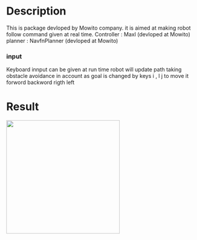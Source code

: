 # Description
This is package devloped by Mowito company. it is aimed at making robot follow command given at real time. 
Controller : Maxl (devloped at Mowito)
planner : NavfnPlanner (devloped at Mowito)
### input
Keyboard innput can be given at run time 
robot will update path taking obstacle avoidance in account as goal is changed by keys i , l j to move it forword backword rigth left 

# Result
<p float="left">
  <img src="Videos/out.gif" width="300" />
</p>